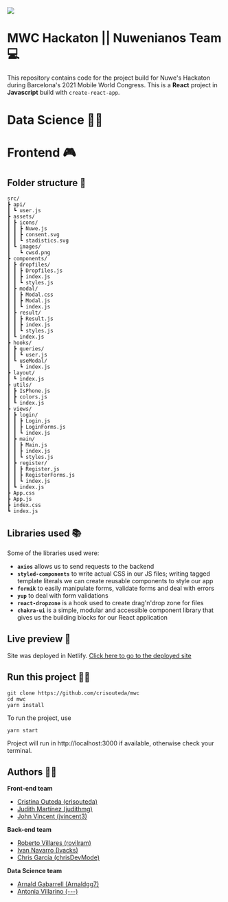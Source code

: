 <img src="https://nuwe.io/_next/image?url=%2Flogo_color.png&w=64&q=75"/>


# MWC Hackaton || Nuwenianos Team 💻

This repository contains code for the project build for Nuwe's Hackaton during Barcelona's 2021 Mobile World Congress. This is a **React** project in **Javascript** build with `create-react-app`.

# Data Science 👨‍📐


# Frontend 🎮

## Folder structure 📁
```
src/
┣ api/
┃ ┗ user.js
┣ assets/
┃ ┣ icons/
┃ ┃ ┣ Nuwe.js
┃ ┃ ┣ consent.svg
┃ ┃ ┗ stadistics.svg
┃ ┗ images/
┃   ┗ cwsd.png
┣ components/
┃ ┣ dropfiles/
┃ ┃ ┣ Dropfiles.js
┃ ┃ ┣ index.js
┃ ┃ ┗ styles.js
┃ ┣ modal/
┃ ┃ ┣ Modal.css
┃ ┃ ┣ Modal.js
┃ ┃ ┗ index.js
┃ ┣ result/
┃ ┃ ┣ Result.js
┃ ┃ ┣ index.js
┃ ┃ ┗ styles.js
┃ ┗ index.js
┣ hooks/
┃ ┣ queries/
┃ ┃ ┗ user.js
┃ ┗ useModal/
┃   ┗ index.js
┣ layout/
┃ ┗ index.js
┣ utils/
┃ ┣ IsPhone.js
┃ ┣ colors.js
┃ ┗ index.js
┣ views/
┃ ┣ login/
┃ ┃ ┣ Login.js
┃ ┃ ┣ LoginForms.js
┃ ┃ ┗ index.js
┃ ┣ main/
┃ ┃ ┣ Main.js
┃ ┃ ┣ index.js
┃ ┃ ┗ styles.js
┃ ┣ register/
┃ ┃ ┣ Register.js
┃ ┃ ┣ RegisterForms.js
┃ ┃ ┗ index.js
┃ ┗ index.js
┣ App.css
┣ App.js
┣ index.css
┗ index.js
```
## Libraries used 📚

Some of the libraries used were:

- **`axios`** allows us to send requests to the backend
- **`styled-components`** to write actual CSS in our JS files; writing tagged template literals we can create reusable components to style our app 
- **`formik`** to easily manipulate forms, validate forms and deal with errors
- **`yup`** to deal with form validations
- **`react-dropzone`** is a hook used to create drag'n'drop zone for files
- **`chakra-ui`** is a simple, modular and accessible component library that gives us the building blocks for our React application


## Live preview 📳

Site was deployed in Netlify. 
[Click here to go to the deployed site](https://nuwerianos.netlify.app/)

## Run this project 🏃‍♀️

```
git clone https://github.com/crisouteda/mwc
cd mwc
yarn install
```

To run the project, use
```
yarn start
```

Project will run in http://localhost:3000 if available, otherwise check your terminal.

## Authors 👩‍💻
**Front-end team**
- [Cristina Outeda (crisouteda)](https://github.com/crisouteda)
- [Judith Martínez (judithmg)](https://github.com/judithmg)
- [John Vincent (jvincent3)](https://github.com/jvincent3)

**Back-end team**
- [Roberto Villares (rovilram)](https://github.com/rovilram)
- [Ivan Navarro (Ivacks)](https://github.com/Ivacks)
- [Chris García (chrisDevMode)](https://github.com/chrisDevMode)

**Data Science team**
- [Arnald Gabarrell (Arnaldgg7)](https://github.com/Arnaldgg7)
- [Antonia Villarino (---)](https://github.com/---)







